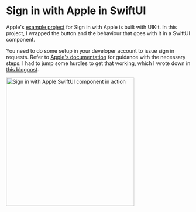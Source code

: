 # Sign in with Apple in SwiftUI

Apple's [example project](https://developer.apple.com/documentation/authenticationservices/adding_the_sign_in_with_apple_flow_to_your_app) for Sign in with Apple is built with UIKit. In this project, I wrapped the button and the behaviour that goes with it in a SwiftUI component.

You need to do some setup in your developer account to issue sign in requests. Refer to [Apple's documentation](https://help.apple.com/developer-account/#/devde676e696) for guidance with the necessary steps. I had to jump some hurdles to get that working, which I wrote down in [this blogpost](https://medium.com/q42-engineering/sign-in-with-apple-e45325cd9d0).

<img src="https://j.gifs.com/mOEAyR.gif" width="350" alt="Sign in with Apple SwiftUI component in action">
